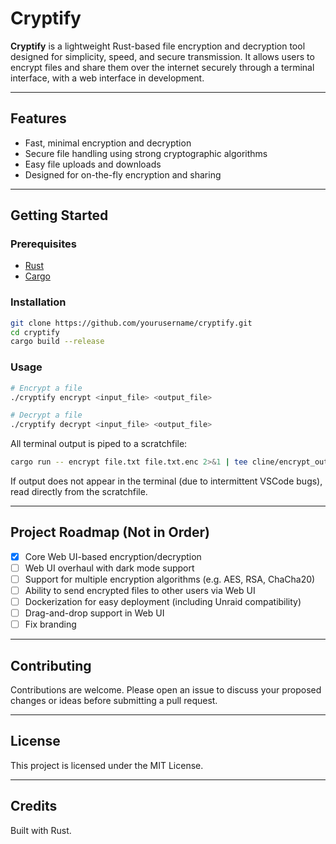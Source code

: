 # Cryptify

**Cryptify** is a lightweight Rust-based file encryption and decryption tool designed for simplicity, speed, and secure transmission. It allows users to encrypt files and share them over the internet securely through a terminal interface, with a web interface in development.

---

## Features

- Fast, minimal encryption and decryption
- Secure file handling using strong cryptographic algorithms
- Easy file uploads and downloads
- Designed for on-the-fly encryption and sharing

---

## Getting Started

### Prerequisites

- [Rust](https://www.rust-lang.org/tools/install)
- [Cargo](https://doc.rust-lang.org/cargo/getting-started/installation.html)

### Installation

```bash
git clone https://github.com/yourusername/cryptify.git
cd cryptify
cargo build --release
```

### Usage

```bash
# Encrypt a file
./cryptify encrypt <input_file> <output_file>

# Decrypt a file
./cryptify decrypt <input_file> <output_file>
```

All terminal output is piped to a scratchfile:

```bash
cargo run -- encrypt file.txt file.txt.enc 2>&1 | tee cline/encrypt_output.txt
```

If output does not appear in the terminal (due to intermittent VSCode bugs), read directly from the scratchfile.

---

## Project Roadmap (Not in Order)

- [x] Core Web UI-based encryption/decryption
- [ ] Web UI overhaul with dark mode support
- [ ] Support for multiple encryption algorithms (e.g. AES, RSA, ChaCha20)
- [ ] Ability to send encrypted files to other users via Web UI
- [ ] Dockerization for easy deployment (including Unraid compatibility)
- [ ] Drag-and-drop support in Web UI
- [ ] Fix branding

---

## Contributing

Contributions are welcome. Please open an issue to discuss your proposed changes or ideas before submitting a pull request.

---

## License

This project is licensed under the MIT License.

---

## Credits

Built with Rust.
